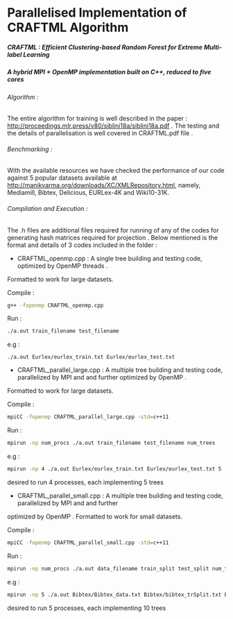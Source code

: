 # Parallelised Implementation of CRAFTML Algorithm
##### CRAFTML : Efficient Clustering-based Random Forest for Extreme Multi-label Learning 
#####  A hybrid MPI + OpenMP implementation built on C++, reduced to five cores 
###### Algorithm : 
The entire algorithm for training is well described in the paper : http://proceedings.mlr.press/v80/siblini18a/siblini18a.pdf .
The testing and the details of parallelisation is well covered in CRAFTML.pdf file .
###### Benchmarking : 
With the available resources we have checked the performance of our code against 5 popular datasets available at http://manikvarma.org/downloads/XC/XMLRepository.html, namely, Mediamill, Bibtex, Delicious, EURLex-4K and Wiki10-31K.
###### Compilation and Execution : 
The .h files are additional files required for running of any of the codes for generating hash matrices required for projection .
Below mentioned is the format and details of 3 codes included in the folder :
- CRAFTML_openmp.cpp : A single tree building and testing code, optimized by OpenMP threads .

Formatted to work for large datasets.

Compile : 
```sh
g++ -fopenmp CRAFTML_openmp.cpp
```
Run : 
```sh
./a.out train_filename test_filename
```

e.g : 
```
./a.out Eurlex/eurlex_train.txt Eurlex/eurlex_test.txt
```

- CRAFTML_parallel_large.cpp : A multiple tree building and testing code, parallelized by MPI and and further
optimized by OpenMP . 

Formatted to work for large datasets.

Compile : 
```sh
mpiCC -fopenmp CRAFTML_parallel_large.cpp -std=c++11
```

Run : 
```sh
mpirun -np num_procs ./a.out train_filename test_filename num_trees
```

e.g : 
```sh
mpirun -np 4 ./a.out Eurlex/eurlex_train.txt Eurlex/eurlex_test.txt 5 
```
desired to run 4 processes, each implementing 5 trees

- CRAFTML_parallel_small.cpp : A multiple tree building and testing code, parallelized by MPI and and further

optimized by OpenMP . Formatted to work for small datasets.

Compile : 
```sh
mpiCC -fopenmp CRAFTML_parallel_small.cpp -std=c++11
```
Run : 
```sh
mpirun -np num_procs ./a.out data_filename train_split test_split num_trees
```
e.g :  
```sh
mpirun -np 5 ./a.out Bibtex/Bibtex_data.txt Bibtex/bibtex_trSplit.txt Bibtex/bibtex_tstSplit.txt 10
```
desired to run 5 processes, each implementing 10 trees













   
 
